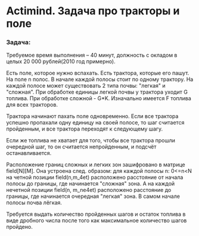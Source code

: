 # Actimind. Задача про тракторы и поле

### Задача: 

Требуемое время выполнения – 40 минут, должность с окладом в целых 20 000 рублей(2010 год примерно).

Есть поле, которое нужно вспахать. Есть трактора, которые его пашут.
На поле n полос. В начале каждой полосы стоит по одному трактору.
На каждой полосе может существовать 2 типа почвы: "легкая" и "сложная".
При обработке единицы легкой почвы у трактора уходит G топлива. 
При обработке сложной - G*K. 
Изначально имеется F топлива для всех тракторов.

Трактора начинают пахать поле одновременно. 
Если все трактора успешно пропахали одну единицу на своей полосе, то шаг считается пройденным, и все трактора переходят к следующему шагу.

Если же топлива не хватает для того, чтобы все трактора прошли очередной шаг, то он считается непройденным, и подсчёт останавливается.

Расположение границ сложных и легких зон зашифровано в матрице field[N][M]. 
Она устроена след. образом:
для каждой полосы n: 0<=n<N на четной позиции field(n,m_4et) расположено расстояние от начала полосы до границы, где начинается "сложная" зона. 
А на каждой нечетной позиции field(n, m_ne4et) расположено расстояние до границы, где начинается очередная "легкая" зона. 
В самом начале полосы почва лёгкая.

Требуется выдать количество пройденных шагов и остаток топлива в виде дробного числа после того как максимальное количество шагов пройдено.